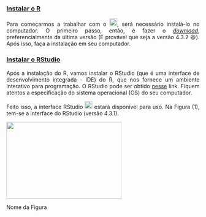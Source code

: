 
### [Instalar o R](#)

<p align="justify">
Para começarmos a trabalhar com o <img src='https://www.r-project.org/Rlogo.png' alt='R' height='20' width='20'>, será necessário instalá-lo no computador. O primeiro passo, então, é fazer o <a href="https://www.r-project.org/" target="_blank"><i>download</i></a>, preferencialmente da última versão (É provável que seja a versão 4.3.2 &#128515;). Após isso, faça a instalação em seu computador. 
</p>

### [Instalar o RStudio](#)
<p align="justify">
Após a instalação do R, vamos instalar o RStudio (que é uma interface de desenvolvimento integrada - IDE) do R, que nos fornece um ambiente interativo para programação. O RStudio pode ser obtido <a href="https://posit.co/download/rstudio-desktop/" target="_blank">nesse</a> link. Fiquem atentos a especificação do sistema operacional (OS) do seu computador. 
</p>

<p align="justify">
Feito isso, a interface RStudio <img src='https://encrypted-tbn0.gstatic.com/images?q=tbn:ANd9GcSUvPeWREXPn6V7mOb1Bj17fgL1QTlFK7zH0DpZ8OG3ih9lCMkBXXdDSO-ky4cmXOkNXgI&usqp=CAU' height='20' width='20'> estará disponível para uso. Na Figura (1), tem-se a interface do RStudio (versão 4.3.1). 
</p>

<img src="https://luizpala1.github.io/GES109/instalacao/rstudio_1.PNG" width="300" height="200">
<p>Nome da Figura</p>

